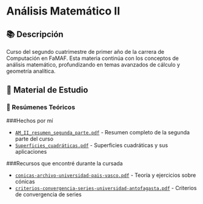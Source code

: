 # Análisis Matemático II

## 📚 Descripción
Curso del segundo cuatrimestre de primer año de la carrera de Computación en FaMAF. Esta materia continúa con los conceptos de análisis matemático, profundizando en temas avanzados de cálculo y geometría analítica.

## 📁 Material de Estudio

### 📓 Resúmenes Teóricos

###Hechos por mí
- [`AM_II_resumen_segunda_parte.pdf`](AM_II_resumen_segunda_parte.pdf) - Resumen completo de la segunda parte del curso
- [`Superficies_cuadráticas.pdf`](Superficies_cuadráticas.pdf) - Superficies cuadráticas y sus aplicaciones

###Recursos que encontré durante la cursada
- [`conicas-archivo-universidad-pais-vasco.pdf`](conicas-archivo-universidad-pais-vasco.pdf) - Teoría y ejercicios sobre cónicas
- [`criterios-convergencia-series-universidad-antofagasta.pdf`](criterios-convergencia-series-universidad-antofagasta.pdf) - Criterios de convergencia de series

